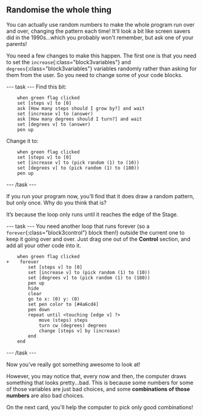 ## Randomise the whole thing

You can actually use random numbers to make the whole program run over and over, changing the pattern each time! It'll look a bit like screen savers did in the 1990s...which you probably won't remember, but ask one of your parents!

You need a few changes to make this happen. The first one is that you need to set the `increase`{:class="block3variables"} and `degrees`{:class="block3variables"} variables randomly rather than asking for them from the user. So you need to change some of your code blocks. 

--- task ---
Find this bit:

```blocks3
    when green flag clicked
    set [steps v] to [0]
    ask [How many steps should I grow by?] and wait
    set [increase v] to (answer)
    ask [How many degrees should I turn?] and wait
    set [degrees v] to (answer)
    pen up
```

Change it to:

```blocks3
    when green flag clicked
    set [steps v] to [0]
    set [increase v] to (pick random (1) to (10))
    set [degrees v] to (pick random (1) to (180))
    pen up
```
--- /task ---

If you run your program now, you’ll find that it does draw a random pattern, but only once. Why do you think that is?

It’s because the loop only runs until it reaches the edge of the Stage. 

--- task ---
You need another loop that runs forever (so a `forever`{:class="block3control"} block then!) outside the current one to keep it going over and over. Just drag one out of the **Control** section, and add all your other code into it. 

```blocks3
    when green flag clicked
+    forever 
        set [steps v] to [0]
        set [increase v] to (pick random (1) to (10))
        set [degrees v] to (pick random (1) to (180))
        pen up
        hide
        clear
        go to x: (0) y: (0)
        set pen color to [#4a6cd4]
        pen down
        repeat until <touching [edge v] ?> 
            move (steps) steps
            turn cw (degrees) degrees
            change [steps v] by (increase)
        end
    end
```
--- /task ---

Now you’ve really got something awesome to look at!

However, you may notice that, every now and then, the computer draws something that looks pretty...bad. This is because some numbers for some of those variables are just bad choices, and some **combinations of those numbers** are also bad choices.

On the next card, you'll help the computer to pick only good combinations!
